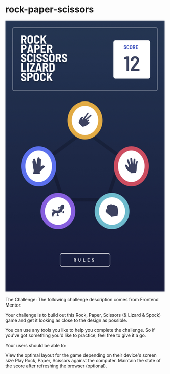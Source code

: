 # rock-paper-scissors
![rps-image](/images/RPS.jpg)


The Challenge:
The following challenge description comes from Frontend Mentor:

Your challenge is to build out this Rock, Paper, Scissors (& Lizard & Spock) game and get it looking as close to the design as possible.

You can use any tools you like to help you complete the challenge. So if you've got something you'd like to practice, feel free to give it a go.

Your users should be able to:

View the optimal layout for the game depending on their device's screen size Play Rock, Paper, Scissors against the computer. Maintain the state of the score after refreshing the browser (optional).
